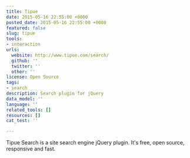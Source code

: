 ```yaml
---
title: Tipue
date: 2015-05-16 22:55:00 +0000
posted_date: 2015-05-16 22:55:00 +0000
featured: false
slug: tipue
tools:
- interaction
urls:
  website: http://www.tipue.com/search/
  github: ''
  twitter: ''
  other: ''
license: Open Source
tags:
- search
description: Search plugin for jQuery
data_model: ''
language: ''
related_tools: []
resources: []
cat_test: ''

---
```

Tipue Search is a site search engine jQuery plugin. It's free, open source, responsive and fast.




